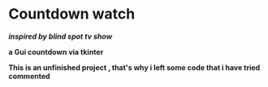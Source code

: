 # Countdown watch 
***inspired by blind spot tv show***

**a Gui countdown via tkinter**

**This is an unfinished project , that's why i left some code that i have tried commented** 
